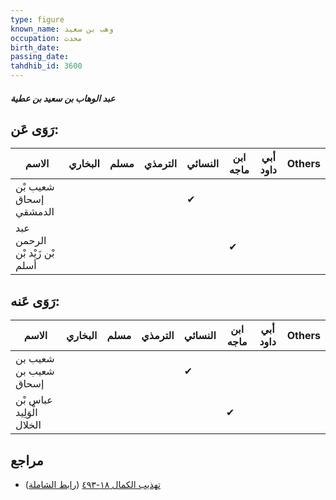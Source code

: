 ```yaml
---
type: figure
known_name: وهب بن سعيد
occupation: محدث
birth_date:
passing_date:
tahdhib_id: 3600
---
```

##### عبد الوهاب بن سعيد بن عطية

## رَوَى عَن:
| الاسم                         | البخاري | مسلم | الترمذي | النسائي | ابن ماجه | أبي داود | Others |
| ----------------------------- | ------- | ---- | ------- | ------- | -------- | -------- | ------ |
| شعيب بْن إسحاق الدمشقي        |         |      |         | ✔       |          |          |        |
| عبد الرحمن بْن زَيْد بْن أسلم |         |      |         |         | ✔        |          |        |
## رَوَى عَنه:
| الاسم                     | البخاري | مسلم | الترمذي | النسائي | ابن ماجه | أبي داود | Others |
| ------------------------- | ------- | ---- | ------- | ------- | -------- | -------- | ------ |
| شعيب بن شعيب بن إسحاق     |         |      |         | ✔       |          |          |        |
| عباس بْن الْوَلِيد الخلال |         |      |         |         | ✔        |          |        |
## مراجع
- [تهذيب الكمال ١٨-٤٩٣](obsidian://open?vault=Tahdhib-al-Kamal&file=Figures/٣٦٠٠-عبد%20الوهاب%20بن%20سعيد%20بن%20عطية) ([رابط الشاملة](https://shamela.ws/book/3722/9526))